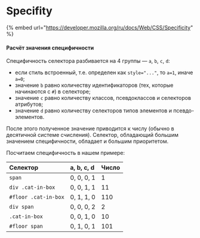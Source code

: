 # Specifity

{% embed url="https://developer.mozilla.org/ru/docs/Web/CSS/Specificity" %}

#### Расчёт значения специфичности

Специфичность селектора разбивается на 4 группы — `a`, `b`, `c`, `d`:

* если стиль встроенный, т.е. определен как `style="..."`, то `а=1`, иначе `a=0`;
* значение `b` равно количеству идентификаторов \(тех, которые начинаются с `#`\) в селекторе;
* значение `c` равно количеству классов, псевдоклассов и селекторов атрибутов;
* значение `d` равно количеству селекторов типов элементов и псевдо-элементов.

После этого полученное значение приводится к числу \(обычно в десятичной системе счисления\). Селектор, обладающий большим значением специфичности, обладает и большим приоритетом.

Посчитаем специфичность в нашем примере:

| Селектор | a, b, c, d | Число |
| :--- | :--- | :--- |
| `span` | 0, 0, 0, 1 | 1 |
| `div .cat-in-box` | 0, 0, 1, 1 | 11 |
| `#floor .cat-in-box` | 0, 1, 1, 0 | 110 |
| `div span` | 0, 0, 0, 2 | 2 |
| `.cat-in-box` | 0, 0, 1, 0 | 10 |
| `#floor span` | 0, 1, 0, 1 | 101 |

